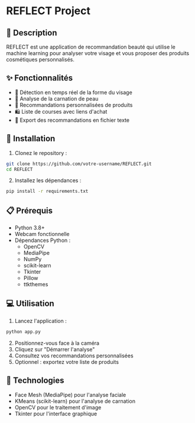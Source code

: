 # REFLECT Project

## 🎯 Description
REFLECT est une application de recommandation beauté qui utilise le machine learning pour analyser votre visage et vous proposer des produits cosmétiques personnalisés.

## ✨ Fonctionnalités
* 📸 Détection en temps réel de la forme du visage
* 🎨 Analyse de la carnation de peau
* 💄 Recommandations personnalisées de produits
* 🛍️ Liste de courses avec liens d'achat
* 💾 Export des recommandations en fichier texte

## 🚀 Installation
1. Clonez le repository :
```bash
git clone https://github.com/votre-username/REFLECT.git
cd REFLECT
```

2. Installez les dépendances :
```bash
pip install -r requirements.txt
```

## 📋 Prérequis
* Python 3.8+
* Webcam fonctionnelle
* Dépendances Python :
  - OpenCV
  - MediaPipe
  - NumPy
  - scikit-learn
  - Tkinter
  - Pillow
  - ttkthemes

## 💻 Utilisation
1. Lancez l'application :
```bash
python app.py
```
2. Positionnez-vous face à la caméra
3. Cliquez sur "Démarrer l'analyse"
4. Consultez vos recommandations personnalisées
5. Optionnel : exportez votre liste de produits

## 🔧 Technologies
* Face Mesh (MediaPipe) pour l'analyse faciale
* KMeans (scikit-learn) pour l'analyse de carnation
* OpenCV pour le traitement d'image
* Tkinter pour l'interface graphique

